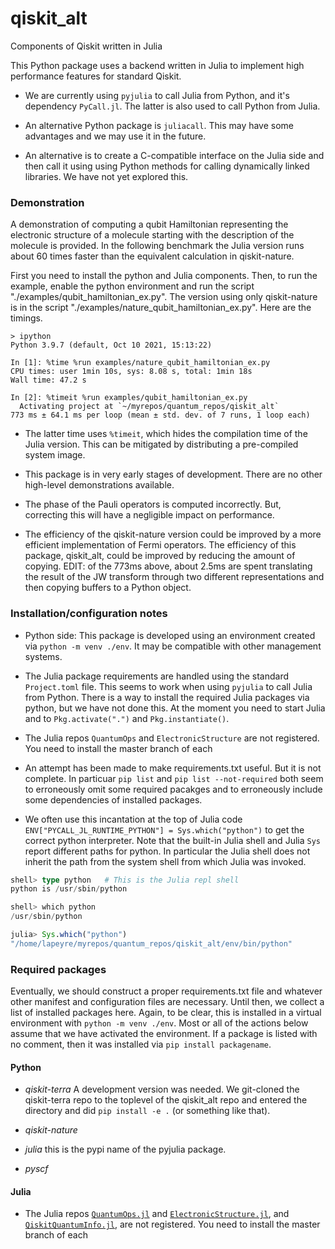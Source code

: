 # qiskit_alt
Components of Qiskit written in Julia

This Python package uses a backend written in Julia to implement high performance features for
standard Qiskit.

* We are currently using `pyjulia` to call Julia from Python, and it's dependency `PyCall.jl`. The latter
is also used to call Python from Julia.

* An alternative Python package is `juliacall`. This may have some advantages and we may use it in the future.

* An alternative is to create a C-compatible interface on the Julia side and then call it using using Python
methods for calling dynamically linked libraries. We have not yet explored this.

### Demonstration

A demonstration of computing a qubit Hamiltonian representing the electronic structure of a molecule starting with
the description of the molecule is provided. In the following benchmark the Julia version runs about 60 times faster
than the equivalent calculation in qiskit-nature.

First you need to install the python and Julia components.
Then, to run the example, enable the python environment and run the script "./examples/qubit_hamiltonian_ex.py".
The version using only qiskit-nature is in the script "./examples/nature_qubit_hamiltonian_ex.py".
Here are the timings.

```
> ipython
Python 3.9.7 (default, Oct 10 2021, 15:13:22) 

In [1]: %time %run examples/nature_qubit_hamiltonian_ex.py
CPU times: user 1min 10s, sys: 8.08 s, total: 1min 18s
Wall time: 47.2 s

In [2]: %timeit %run examples/qubit_hamiltonian_ex.py
  Activating project at `~/myrepos/quantum_repos/qiskit_alt`
773 ms ± 64.1 ms per loop (mean ± std. dev. of 7 runs, 1 loop each)
```

* The latter time uses `%timeit`, which hides the compilation time of the Julia version. This can be mitigated by
distributing a pre-compiled system image.

* This package is in very early stages of development. There are no other high-level demonstrations available.

* The phase of the Pauli operators is computed incorrectly. But, correcting this will have a negligible impact on performance.

* The efficiency of the qiskit-nature version could be improved by a more efficient implementation of Fermi operators. The
  efficiency of this package, qiskit_alt, could be improved by reducing the amount of copying. EDIT:
  of the 773ms above, about 2.5ms are spent translating the result of the JW transform through two different representations
  and then copying buffers to a Python object.

### Installation/configuration notes

* Python side: This package is developed using an environment created via `python -m venv ./env`. It may be compatible with
other management systems.

* The Julia package requirements are handled using the standard `Project.toml` file. This seems to work when using
`pyjulia` to call Julia from Python. There is a way to install the required Julia packages via python, but we have
not done this. At the moment you need to start Julia and to `Pkg.activate(".")` and `Pkg.instantiate()`.

* The Julia repos `QuantumOps` and `ElectronicStructure` are not registered. You need to install the master branch of each

* An attempt has been made to make requirements.txt useful. But it is not complete. In particuar `pip list`
  and `pip list --not-required` both seem to erroneously omit some required pacakges and to erroneously include
  some dependencies of installed packages.

* We often use this incantation at the top of Julia code `ENV["PYCALL_JL_RUNTIME_PYTHON"] = Sys.which("python")` to get the correct python
interpreter. Note that the built-in Julia shell and Julia `Sys` report different paths for python. In particular the Julia shell
does not inherit the path from the system shell from which Julia was invoked.

```julia
shell> type python   # This is the Julia repl shell
python is /usr/sbin/python

shell> which python
/usr/sbin/python

julia> Sys.which("python")
"/home/lapeyre/myrepos/quantum_repos/qiskit_alt/env/bin/python"
```

### Required packages

Eventually, we should construct a proper requirements.txt file and whatever other manifest and configuration files are necessary.
Until then, we collect a list of installed packages here. Again, to be clear, this is installed in a virtual environment
with `python -m venv ./env`. Most or all of the actions below assume that we have activated the environment. If a package
is listed with no comment, then it was installed via `pip install packagename`.

#### Python

* *qiskit-terra* A development version was needed. We git-cloned the qiskit-terra repo to the toplevel of the qiskit_alt
  repo and entered the directory and did `pip install -e .` (or something like that).

* *qiskit-nature*

* *julia* this is the pypi name of the pyjulia package.

* *pyscf*

#### Julia

* The Julia repos [`QuantumOps.jl`](https://github.com/jlapeyre/QuantumOps.jl) and [`ElectronicStructure.jl`](https://github.com/jlapeyre/ElectronicStructure.jl),
and [`QiskitQuantumInfo.jl`](https://github.com/jlapeyre/QiskitQuantumInfo.jl),
are not registered. You need to install the master branch of each

